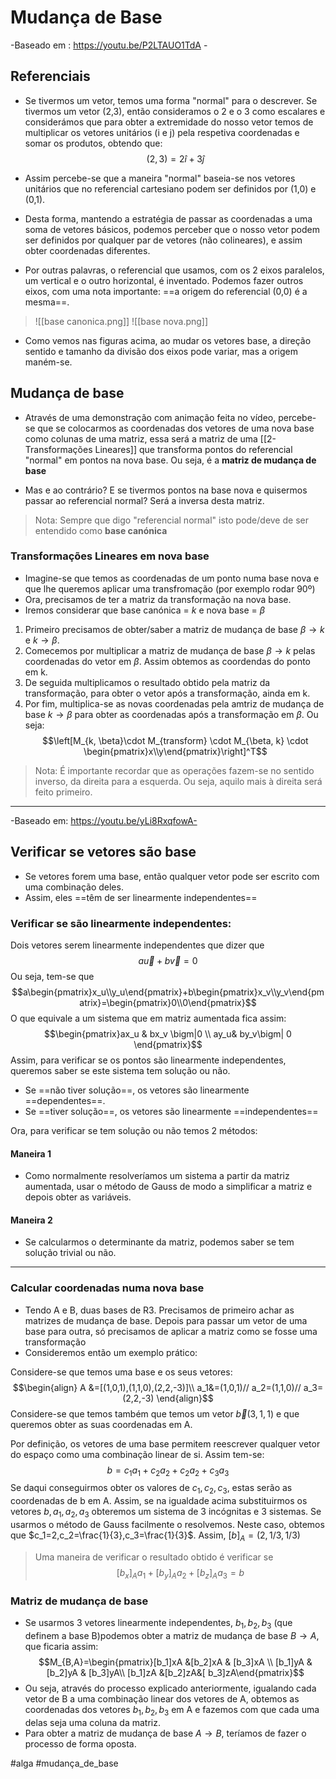 # Mudança de Base
-Baseado em : https://youtu.be/P2LTAUO1TdA -
## Referenciais
- Se tivermos um vetor, temos uma forma "normal" para o descrever. Se tivermos um vetor (2,3), então consideramos o 2 e o 3 como escalares e considerámos que para obter a extremidade do nosso vetor temos de multiplicar os vetores unitários (i e j) pela respetiva coordenadas e somar os produtos, obtendo que:
$$(2,3)=2\hat i+ 3\hat j$$
- Assim percebe-se que a maneira "normal" baseia-se nos vetores unitários que no referencial cartesiano podem ser definidos por (1,0) e (0,1).
- Desta forma, mantendo a estratégia de passar as coordenadas a uma soma de vetores básicos, podemos perceber que o nosso vetor podem ser definidos por qualquer par de vetores (não colineares), e assim obter coordenadas diferentes.

- Por outras palavras, o referencial que usamos, com os 2 eixos paralelos, um vertical e o outro horizontal, é inventado. Podemos fazer outros eixos, com uma nota importante: ==a origem do referencial (0,0) é a mesma==.
> ![[base canonica.png]] ![[base nova.png]]
- Como vemos nas figuras acima, ao mudar os vetores base, a direção sentido e tamanho da divisão dos eixos pode variar, mas a origem maném-se.

## Mudança de base
- Através de uma demonstração com animação feita no vídeo, percebe-se que se colocarmos as coordenadas dos vetores de uma nova base como colunas de uma matriz, essa será a matriz de uma [[2- Transformações Lineares]] que transforma pontos do referencial "normal" em pontos na nova base. Ou seja, é a **matriz de mudança de base**

- Mas e ao contrário? E se tivermos pontos na base nova e quisermos passar ao referencial normal? Será a inversa desta matriz.


> Nota: Sempre que digo "referencial normal" isto pode/deve de ser entendido como **base canónica**

### Transformações Lineares em nova base
- Imagine-se que temos as coordenadas de um ponto numa base nova e que lhe queremos aplicar uma transfromação (por exemplo rodar 90º)
- Ora, precisamos de ter a matriz da transformação na nova base.
- Iremos considerar que base canónica = $k$ e nova base = $\beta$
1. Primeiro precisamos de obter/saber a matriz de mudança de base $\beta \rightarrow k$ e $k \rightarrow \beta$.
2. Comecemos por multiplicar a matriz de mudança de base $\beta \rightarrow k$ pelas coordenadas do vetor em $\beta$. Assim obtemos as coordendas do ponto em k.
3. De seguida multiplicamos o resultado obtido pela matriz da transformação, para obter o vetor após a transformação, ainda em k.
4. Por fim, multiplica-se as novas coordenadas pela amtriz de mudança de base $k \rightarrow \beta$ para obter as coordenadas após a transformação em $\beta$.
Ou seja:
$$\left[M_{k, \beta}\cdot M_{transform} \cdot M_{\beta, k} \cdot \begin{pmatrix}x\\y\end{pmatrix}\right]^T$$
> Nota: É importante recordar que as operações fazem-se no sentido inverso, da direita para a esquerda. Ou seja, aquilo mais à direita será feito primeiro.

---
-Baseado em: https://youtu.be/yLi8RxqfowA-
## Verificar se vetores são base
- Se vetores forem uma base, então qualquer vetor pode ser escrito com uma combinação deles.
- Assim, eles ==têm de ser linearmente independentes==

### Verificar se são linearmente independentes:
Dois vetores serem linearmente independentes que dizer que
$$a\vec u+ b\vec v=0$$
Ou seja, tem-se que 
$$a\begin{pmatrix}x_u\\y_u\end{pmatrix}+b\begin{pmatrix}x_v\\y_v\end{pmatrix}=\begin{pmatrix}0\\0\end{pmatrix}$$
O que equivale a um sistema que em matriz aumentada fica assim:
$$\begin{pmatrix}ax_u & bx_v \bigm|0 \\ ay_u& by_v\bigm| 0 \end{pmatrix}$$
Assim, para verificar se os pontos são linearmente independentes, queremos saber se este sistema tem solução ou não.
- Se ==não tiver solução==, os vetores são linearmente ==dependentes==.
- Se ==tiver solução==, os vetores são linearmente ==independentes==

Ora, para verificar se tem solução ou não temos 2 métodos:

#### Maneira 1
- Como normalmente resolveríamos um sistema a partir da matriz aumentada, usar o método de Gauss de modo a simplificar a matriz e depois obter as variáveis.

#### Maneira 2
- Se calcularmos o determinante da matriz, podemos saber se tem solução trivial ou não.

---
### Calcular coordenadas numa nova base
- Tendo A e B, duas bases de R3. Precisamos de primeiro achar as matrizes de mudança de base. Depois para passar um vetor de uma base para outra, só precisamos de aplicar a matriz como se fosse uma transformação
- Consideremos então um exemplo prático:

Considere-se que temos uma base e os seus vetores:
$$\begin{align}
A &=[(1,0,1),(1,1,0),(2,2,-3)]\\
a_1&=(1,0,1)// a_2=(1,1,0)// a_3=(2,2,-3)
\end{align}$$
Considere-se que temos também que temos um vetor $\vec b(3,1,1)$ e que queremos obter as suas coordenadas em A.

Por definição, os vetores de uma base permitem reescrever qualquer vetor do espaço como uma combinação linear de si. Assim tem-se:
$$b=c_1a_1+c_2a_2+c_2a_2+c_3a_3$$
Se daqui conseguirmos obter os valores de $c_1,c_2,c_3$, estas serão as coordenadas de b em A.
Assim, se na igualdade acima substituirmos os vetores $b,a_1,a_2,a_3$ obteremos um sistema de 3 incógnitas e 3 sistemas. Se usarmos o método de Gauss facilmente o resolvemos. Neste caso, obtemos que $c_1=2,c_2=\frac{1}{3},c_3=\frac{1}{3}$. Assim, $[b]_A=(2,1/3,1/3)$

> Uma maneira de verificar o resultado obtido é verificar se
> $$[b_x]_Aa_1+[b_y]_Aa_2+[b_z]_Aa_3=b$$

### Matriz de mudança de base
- Se usarmos 3 vetores linearmente independentes, $b_1,b_2,b_3$ (que definem a base B)podemos obter a matriz de mudança de base $B\rightarrow A$, que ficaria assim:
$$M_{B,A}=\begin{pmatrix}[b_1]xA &[b_2]xA & [b_3]xA \\ [b_1]yA &[b_2]yA & [b_3]yA\\ [b_1]zA &[b_2]zA&[ b_3]zA\end{pmatrix}$$
- Ou seja, através do processo explicado anteriormente, igualando cada vetor de B a uma combinação linear dos vetores de A, obtemos as coordenadas dos vetores $b_1,b_2,b_3$ em A e fazemos com que cada uma delas seja uma coluna da matriz.
- Para obter a matriz de mudança de base $A\rightarrow B$, teríamos de fazer o processo de forma oposta.

#alga #mudança_de_base